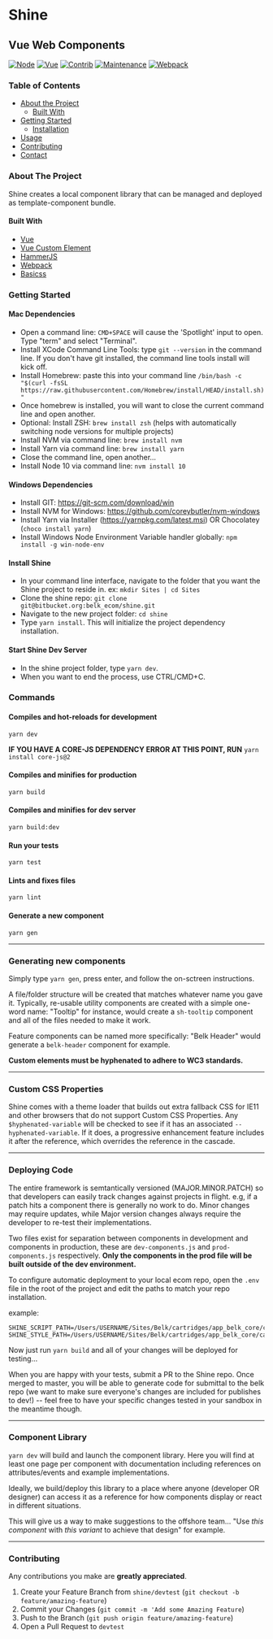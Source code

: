 # Shine
## Vue Web Components


[![Node](https://img.shields.io/badge/Node-v10+-red.svg)](https://bitbucket.org/belk_ecom/shine/src/master/)
[![Vue](https://img.shields.io/badge/Framework-Vue-orange.svg)](https://bitbucket.org/belk_ecom/shine/src/master/)
[![Contrib](https://img.shields.io/badge/Contributors-3-yellow.svg)](https://bitbucket.org/belk_ecom/shine/src/master/)
[![Maintenance](https://img.shields.io/badge/Maintained-yes-green.svg)](https://bitbucket.org/belk_ecom/shine/src/master/)
[![Webpack](https://img.shields.io/badge/Bundle-Webpack-blue.svg)](https://bitbucket.org/belk_ecom/shine/src/master/)


### Table of Contents

* [About the Project](#about-the-project)
  * [Built With](#built-with)
* [Getting Started](#getting-started)
  * [Installation](#installation)
* [Usage](#usage)
* [Contributing](#contributing)
* [Contact](#contact)



### About The Project
Shine creates a local component library that can be managed and deployed as template-component bundle.



#### Built With

* [Vue](https://vuejs.org)
* [Vue Custom Element](https://github.com/karol-f/vue-custom-element)
* [HammerJS](https://hammerjs.github.io/)
* [Webpack](https://webpack.js.org)
* [Basicss](https://basicss.com)



### Getting Started

#### Mac Dependencies
  - Open a command line: `CMD+SPACE` will cause the 'Spotlight' input to open. Type "term" and select "Terminal".
  - Install XCode Command Line Tools: type `git --version` in the command line. If you don't have git installed, the command line tools install will kick off.
  - Install Homebrew: paste this into your command line `/bin/bash -c "$(curl -fsSL https://raw.githubusercontent.com/Homebrew/install/HEAD/install.sh)"`
  - Once homebrew is installed, you will want to close the current command line and open another.
  - Optional: Install ZSH: `brew install zsh` (helps with automatically switching node versions for multiple projects)
  - Install NVM via command line: `brew install nvm`
  - Install Yarn via command line: `brew install yarn`
  - Close the command line, open another...
  - Install Node 10 via command line: `nvm install 10`

#### Windows Dependencies
  - Install GIT: https://git-scm.com/download/win
  - Install NVM for Windows: https://github.com/coreybutler/nvm-windows
  - Install Yarn via Installer (https://yarnpkg.com/latest.msi) OR Chocolatey (`choco install yarn`)
  - Install Windows Node Environment Variable handler globally: `npm install -g win-node-env`

#### Install Shine
  - In your command line interface, navigate to the folder that you want the Shine project to reside in. ex: `mkdir Sites | cd Sites`
  - Clone the shine repo: `git clone git@bitbucket.org:belk_ecom/shine.git`
  - Navigate to the new project folder: `cd shine`
  - Type `yarn install`. This will initialize the project dependency installation. 

#### Start Shine Dev Server
  - In the shine project folder, type `yarn dev`.
  - When you want to end the process, use CTRL/CMD+C.



### Commands

#### Compiles and hot-reloads for development
```
yarn dev
```
**IF YOU HAVE A CORE-JS DEPENDENCY ERROR AT THIS POINT, RUN** `yarn install core-js@2`

#### Compiles and minifies for production
```
yarn build
```

#### Compiles and minifies for dev server
```
yarn build:dev
```

#### Run your tests
```
yarn test
```

#### Lints and fixes files
```
yarn lint
```

#### Generate a new component
```
yarn gen
```

---

### Generating new components

Simply type `yarn gen`, press enter, and follow the on-sctreen instructions. 

A file/folder structure will be created that matches whatever name you gave it. Typically, re-usable utility components are created with a simple one-word name: "Tooltip" for instance, would create a `sh-tooltip` component and all of the files needed to make it work. 

Feature components can be named more specifically: "Belk Header" would generate a `belk-header` component for example.

**Custom elements must be hyphenated to adhere to WC3 standards.**

---

### Custom CSS Properties

Shine comes with a theme loader that builds out extra fallback CSS for IE11 and other browsers that do not support Custom CSS Properties. Any `$hyphenated-variable` will be checked to see if it has an associated `--hyphenated-variable`. If it does, a progressive enhancement feature includes it after the reference, which overrides the reference in the cascade.

---

### Deploying Code

The entire framework is semtantically versioned (MAJOR.MINOR.PATCH) so that developers can easily track changes against projects in flight. e.g, if a patch hits a component there is generally no work to do. Minor changes may require updates, while Major version changes always require the developer to re-test their implementations.

Two files exist for separation between components in development and components in production, these are `dev-components.js` and `prod-components.js` respectively.  **Only the components in the prod file will be built outside of the dev environment.**

To configure automatic deployment to your local ecom repo, open the `.env` file in the root of the project and edit the paths to match your repo installation.

example:
```
SHINE_SCRIPT_PATH=/Users/USERNAME/Sites/Belk/cartridges/app_belk_core/cartridge/static/default/js/shine.js
SHINE_STYLE_PATH=/Users/USERNAME/Sites/Belk/cartridges/app_belk_core/cartridge/static/default/css/shine.css
```

Now just run `yarn build` and all of your changes will be deployed for testing... 

When you are happy with your tests, submit a PR to the Shine repo. Once merged to master, you will be able to generate code for submittal to the belk repo (we want to make sure everyone's changes are included for publishes to dev!) -- feel free to have your specific changes tested in your sandbox in the meantime though. 

---

### Component Library

`yarn dev` will build and launch the component library. Here you will find at least one page per component with documentation including references on attributes/events and example implementations. 

Ideally, we build/deploy this library to a place where anyone (developer OR designer) can access it as a reference for how components display or react in different situations.

This will give us a way to make suggestions to the offshore team... "Use *this component* with *this variant* to achieve that design" for example.

---

### Contributing

Any contributions you make are **greatly appreciated**.

1. Create your Feature Branch from `shine/devtest` (`git checkout -b feature/amazing-feature`)
2. Commit your Changes (`git commit -m 'Add some Amazing Feature`)
3. Push to the Branch (`git push origin feature/amazing-feature`)
4. Open a Pull Request to `devtest`

